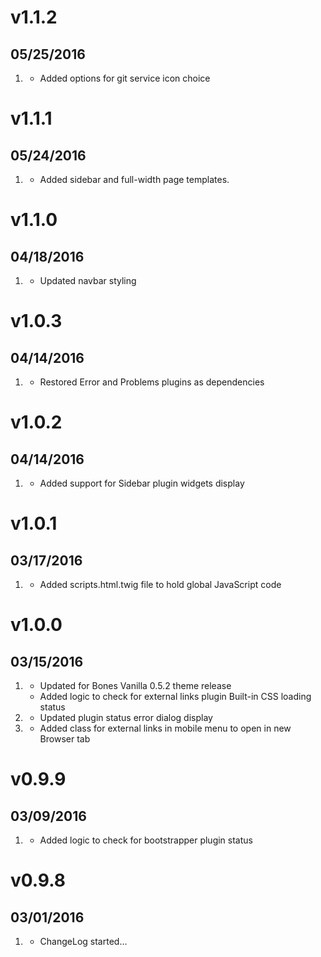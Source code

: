 # v1.1.2
## 05/25/2016

1. [](#improved)
    * Added options for git service icon choice

# v1.1.1
## 05/24/2016

1. [](#improved)
    * Added sidebar and full-width page templates.

# v1.1.0
## 04/18/2016

1. [](#improved)
    * Updated navbar styling

# v1.0.3
## 04/14/2016

1. [](#bugfix)
    * Restored Error and Problems plugins as dependencies

# v1.0.2
## 04/14/2016

1. [](#new)
    * Added support for Sidebar plugin widgets display

# v1.0.1
## 03/17/2016

1. [](#new)
    * Added scripts.html.twig file to hold global JavaScript code

# v1.0.0
## 03/15/2016

1. [](#new)
    * Updated for Bones Vanilla 0.5.2 theme release
    * Added logic to check for external links plugin Built-in CSS loading status
1. [](#improved)
    * Updated plugin status error dialog display
1. [](#bugfix)
    * Added class for external links in mobile menu to open in new Browser tab

# v0.9.9
## 03/09/2016

1. [](#new)
    * Added logic to check for bootstrapper plugin status

# v0.9.8
## 03/01/2016

1. [](#new)
    * ChangeLog started...
